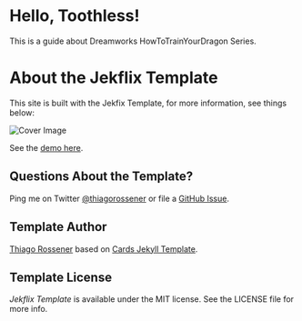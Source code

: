 # Hello, Toothless!

This is a guide about Dreamworks HowToTrainYourDragon Series.

# About the Jekflix Template

This site is built with the Jekfix Template, for more information, see things below:


![Cover Image](http://res.cloudinary.com/dm7h7e8xj/image/upload/v1505354182/jekflix-logo_mfngps.png)

See the [demo here](https://www.rossener.com/jekflix-template).

## Questions About the Template?

Ping me on Twitter [@thiagorossener](https://twitter.com/thiagorossener) or file a [GitHub Issue](https://github.com/thiagorossener/jekflix-template/issues/new).

## Template Author

[Thiago Rossener](https://www.rossener.com/) based on [Cards Jekyll Template](https://github.com/willianjusten/cards-jekyll-template).

## Template License

*Jekflix Template* is available under the MIT license. See the LICENSE file for more info.

